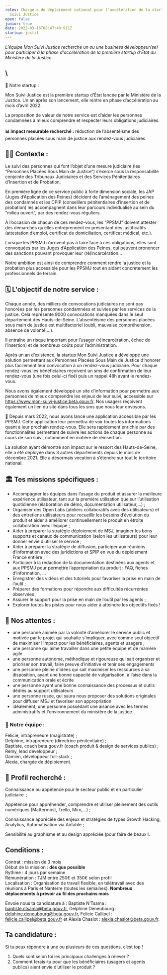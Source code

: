 ```yaml
---
roles: Chargé.e de déploiement national pour l'accélération de la startup Mon
  Suivi Justice
open: false
junior: true
date: 2022-03-16T08:47:48.911Z
startup: justif
---
```

*L’équipe Mon Suivi Justice recherche un ou une business développeur(se) pour participer à la phase d'accélération de la première startup d’État du Ministère de la Justice.*

## \
🚀 Notre startup :

Mon Suivi Justice est la première startup d’État lancée par le Ministère de la Justice. Un an après son lancement, elle rentre en phase d’accélération au mois d’avril 2022. 

La proposition de valeur de notre service est d’aider les personnes condamnées à mieux comprendre et respecter leurs obligations judiciaires.\
\
**📊 Impact mesurable recherché :** réduction de l’absentéisme des personnes placées sous main de justice aux rendez-vous judiciaires.

## 👩‍⚖️ Contexte :

Le suivi des personnes qui font l’objet d’une mesure judiciaire (les “Personnes Placées Sous Main de Justice”) s’exerce sous la responsabilité conjointe des Tribunaux Judiciaires et des Services Pénitentiaires d’Insertion et de Probation.

En première ligne de ce service public à forte dimension sociale, les JAP (Juges d’Application des Peines) décident de l’aménagement des peines des condamnés et les CPIP (conseillers pénitentiaires d’insertion et de probation) les accompagnent dans leur parcours individualisé au sein du “milieu ouvert”, par des rendez-vous réguliers.

À l’occasion de chacun de ces rendez-vous, les “PPSMJ” doivent attester des démarches qu’elles entreprennent en présentant des justificatifs (attestation d’emploi, certificat de domiciliation, certificat médical, etc.).

Lorsque les PPSMJ n’arrivent pas à faire face à ces obligations, elles sont convoquées par les Juges d’Application des Peines, qui peuvent prononcer des sanctions pouvant provoquer leur (ré)incarcération…

Notre ambition est ainsi de comprendre comment rendre la justice et la probation plus accessible pour les PPSMJ tout en aidant concrètement les professionnels de terrain.

## 🗓 L'objectif de notre service :

Chaque année, des milliers de convocations judiciaires ne sont pas honorées par les personnes condamnées et suivies par les services de la justice. Cela représente 9000 convocations manquées dans le seul département des Hauts-de-Seine. L’absentéisme des personnes placées sous main de justice est multifactoriel (oubli, mauvaise compréhension, absence de volonté,…).

Il entraîne un risque important pour l’usager (réincarcération, échec de l’insertion) et de nombreux coûts pour l’administration.

Après un an d’existence, la startup Mon Suivi Justice a développé une solution permettant aux Personnes Placées Sous Main de Justice d’honorer plus facilement leur convocation à un rendez-vous judiciaire. Pour chaque rendez-vous les bénéficiaires reçoivent un sms de confirmation de leur rendez-vous (une fois celui-ci fixé) puis un rappel 48h avant le rendez-vous.

Nous avons également développé un site d’information pour permettre aux personnes de mieux comprendre les enjeux de leur suivi, accessible sur https://www.mon-suivi-justice.beta.gouv.fr. Nos usagers reçoivent également un lien du site dans tous les sms que nous leur envoyons.

🧪 Depuis mars 2022, nous avons lancé une application accessible par les PPSMJ. Cette application leur permettra de voir toutes les informations quant à leur prochain rendez-vous. Elle sera rapidement enrichie par des fonctionnalités permettant de suivre les actions de chaque personne au cours de son suivi, notamment en matière de réinsertion.

La solution ayant démontré son impact sur le ressort des Hauts-de-Seine, elle a été déployée dans 3 autres départements depuis le mois de décembre 2021. Elle a désormais vocation à s’étendre sur tout le territoire national. 

## 🏛 Tes missions spécifiques :

* Accompagner les équipes dans l’usage du produit et assurer la meilleure expérience utilisateur, tant sur la première utilisation que sur l’utilisation quotidienne (élaboration de démo, documentation utilisateur,…) ;
* Organiser des Open Labs (ateliers collaboratifs avec des utilisateurs) et des entretiens utilisateurs pour recueillir les besoins d’évolution du produit et aider à améliorer continuellement le produit en étroite collaboration avec l’équipe ;
* Aider à préparer la stratégie déploiement de MSJ, imaginer les bons supports et canaux de communication (selon les utilisateurs) pour leur donner envie d’utiliser le service ;
* Aider à préparer la stratégie de diffusion, participer aux réunions d’information avec des juridictions et SPIP en vue du déploiement France entière ;
* Participer à la rédaction de la documentation destinées aux agents et aux PPSMJ pour permettre l’appropriation du produit : FAQ, fiches d’information, …
* Enregistrer des vidéos et des tutoriels pour favoriser la prise en main de l’outil ;
* Préparer des formations pour répondre aux difficultés récurrentes observées ;
* Assurer le support pour la prise en main de l’outil par les agents ;
* Explorer toutes les pistes pour nous aider à atteindre les objectifs fixés !

## 🔎 Nos attentes :

* une personne animée par la volonté d’améliorer le service public et motivée par le projet qui souhaite s’impliquer, avec comme seul objectif de maximiser l’impact pour les bénéficiaires, agents et usagers ;
* une personne qui aime travailler dans une petite équipe et de manière agile
* une personne autonome, méthodique et rigoureuse qui sait organiser et prioriser son travail, faire preuve d’initiative et tenir ses engagements
* une personne pleine d’idées qui sait maximiser les ressources à sa disposition, ayant une bonne capacité de vulgarisation, à l’aise dans la communication orale et écrite
* une personne ayant une bonne connaissance des processus et outils dédiés au support utilisateurs
* une personne rusée, qui saura nous proposer des solutions originales pour diffuser MSJ et favoriser son appropriation
* idéalement, une personne possédant une aisance avec les termes administratifs et l'environnement du ministère de la justice

### 🤗 Notre équipe :

Félicie, intrapreneure (magistrate) ;\
Delphine, intrapreneure (directrice pénitentiaire) ;\
Baptiste, coach beta.gouv.fr (coach produit & design de services publics) ;\
Remy, lead développeur ;\
Damien, développeur full-stack ;\
Alexia, chargée de déploiement.

## 💪 Profil recherché :

Connaissance ou appétence pour le secteur public et en particulier judiciaire  ; 

Appétence pour appréhender, comprendre et utiliser pleinement des outils numériques (Mattermost, Trello, Miro,…) ; 

Connaissance appréciée des enjeux et stratégies de types Growth Hacking, Analytics, Automatisation via Airtable ; 

Sensibilité au graphisme et au design appréciée (pour faire de beaux l.

## Conditions :

Contrat : mission de 3 mois \
Début de la mission : **dès que possible**\
Rythme : 4 jours par semaine\
Rémunération : TJM entre 250€ et 350€ selon profil\
Localisation : Organisation de travail flexible, en télétravail avec des réunions à Paris et Nanterre (toutes les semaines). **Nombreux déplacements à prévoir au fil des prochains mois**

Envoie nous ta candidature à : Baptiste N’Tsama : [baptiste.ntsama@beta.gouv.fr](mailto:baptiste.ntsama@beta.gouv.fr), Delphine Deneubourg : [delphine.deneubourg@beta.gouv.fr](mailto:delphine.deneubourg@beta.gouv.fr), Felicie Callipel : [felicie.callipel@beta.gouv.fr](mailto:felicie.callipel@beta.gouv.fr) et Alexia Chaslot : alexia.chaslot@beta.gouv.fr. 

## Ta candidature :

Si tu peux répondre à une ou plusieurs de ces questions, c’est top !

1. Quels sont selon toi les principaux challenges à relever ?
2. Comment ferais-tu pour que les bénéficiaires (usagers et agents publics) aient envie d’utiliser le produit ?
